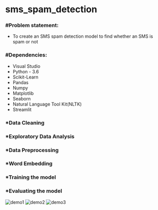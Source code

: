 # sms_spam_detection
### #Problem statement:
* To create an SMS spam detection model to find whether an SMS is spam or not 
### #Dependencies:
* Visual Studio
* Python - 3.6
* Scikit-Learn
* Pandas
* Numpy
* Matplotlib
* Seaborn
* Natural Language Tool Kit(NLTK)
* Streamlit
### *Data Cleaning
### *Exploratory Data Analysis
### *Data Preprocessing
### *Word Embedding
### *Training the model
### *Evaluating the model
![demo1](https://user-images.githubusercontent.com/115715763/215277131-cb2b4a14-f1f1-417d-ab49-3848a162218c.png)
![demo2](https://user-images.githubusercontent.com/115715763/215277143-2570d584-53db-4dcc-b0e6-179e1a14afa8.png)
![demo3](https://user-images.githubusercontent.com/115715763/215277151-7cfc8398-ac95-43f3-8c9a-ba09d875a713.png)
